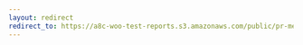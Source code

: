 ```yaml
---
layout: redirect
redirect_to: https://a8c-woo-test-reports.s3.amazonaws.com/public/pr-merge/45824/api/index.html
---
```

